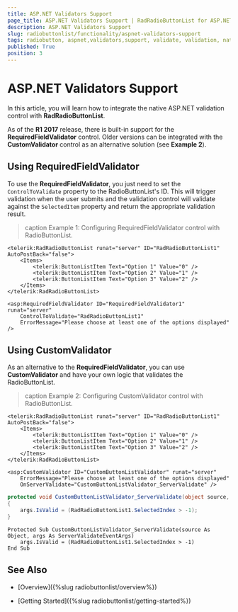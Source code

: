 ```yaml
---
title: ASP.NET Validators Support
page_title: ASP.NET Validators Support | RadRadioButtonList for ASP.NET AJAX Documentation
description: ASP.NET Validators Support
slug: radiobuttonlist/functionality/aspnet-validators-support
tags: radiobutton, aspnet,validators,support, validate, validation, native
published: True
position: 3
---
```


# ASP.NET Validators Support

In this article, you will learn how to integrate the native ASP.NET validation control with **RadRadioButtonList**.

As of the **R1 2017** release, there is built-in support for the **RequiredFieldValidator** control. Older versions can be integrated with the **CustomValidator** control as an alternative solution (see **Example 2**).

## Using RequiredFieldValidator

To use the **RequiredFieldValidator**, you just need to set the `ControlToValidate` property to the RadioButtonList's ID. This will trigger validation when the user submits and the validation control will validate against the `SelectedItem` property and return the appropriate validation result.

>caption Example 1: Configuring RequiredFieldValidator control with RadioButtonList.

````ASP.NET
<telerik:RadRadioButtonList runat="server" ID="RadRadioButtonList1" AutoPostBack="false">
	<Items>
		<telerik:ButtonListItem Text="Option 1" Value="0" />
		<telerik:ButtonListItem Text="Option 2" Value="1" />
		<telerik:ButtonListItem Text="Option 3" Value="2" />
	</Items>
</telerik:RadRadioButtonList>

<asp:RequiredFieldValidator ID="RequiredFieldValidator1" runat="server" 
    ControlToValidate="RadRadioButtonList1"
    ErrorMessage="Please choose at least one of the options displayed" />
````

## Using CustomValidator

As an alternative to the **RequiredFieldValidator**, you can use **CustomValidator** and have your own logic that validates the RadioButtonList.

>caption Example 2: Configuring CustomValidator control with RadioButtonList.

````ASP.NET
<telerik:RadRadioButtonList runat="server" ID="RadRadioButtonList1" AutoPostBack="false">
	<Items>
		<telerik:ButtonListItem Text="Option 1" Value="0" />
		<telerik:ButtonListItem Text="Option 2" Value="1" />
		<telerik:ButtonListItem Text="Option 3" Value="2" />
	</Items>
</telerik:RadRadioButtonList>

<asp:CustomValidator ID="CustomButtonListValidator" runat="server" 
    ErrorMessage="Please choose at least one of the options displayed"
    OnServerValidate="CustomButtonListValidator_ServerValidate" />
````
````C#
protected void CustomButtonListValidator_ServerValidate(object source, ServerValidateEventArgs args)
{
    args.IsValid = (RadRadioButtonList1.SelectedIndex > -1);
}
````
````VB
Protected Sub CustomButtonListValidator_ServerValidate(source As Object, args As ServerValidateEventArgs)
	args.IsValid = (RadRadioButtonList1.SelectedIndex > -1)
End Sub
````

## See Also

* [Overview]({%slug radiobuttonlist/overview%})

* [Getting Started]({%slug radiobuttonlist/getting-started%})

